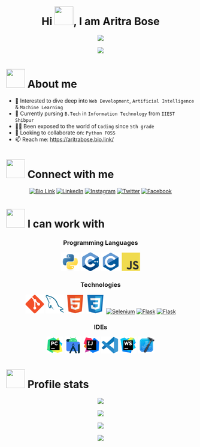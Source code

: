 <h1 align="center"> Hi <img src="https://c.tenor.com/nebZyl8oN7IAAAAi/wave-hello.gif" width="50" height="50">, I am Aritra Bose  </h1>
<p align="center">
  <a href="https://github.com/DenverCoder1/readme-typing-svg"><img src="https://readme-typing-svg.herokuapp.com?color=%2307F700&lines=Welcome+to+my+GitHub;Know+more+about+me+below+👇;Have+a+look+at+my+repositories...&center=true&width=500&height=50"></a>
</p>

<p align="center">
  <img src="https://komarev.com/ghpvc/?username=bose-aritra2003&color=blueviolet"/>
</p>

<h1 align="left"><img src="https://c.tenor.com/fmo7ehm6tn0AAAAi/man-tipping-hand-joypixels.gif" width="50" height="50"> About me  </h1>

- 👀 Interested to dive deep into `Web Development`, `Artificial Intelligence` & `Machine Learning`
- 🌱 Currently pursing `B.Tech` in `Information Technology` from `IIEST Shibpur`
- :technologist: Been exposed to the world of `Coding` since `5th grade`
- 💞️ Looking to collaborate on: `Python FOSS`
- 📫 Reach me: https://aritrabose.bio.link/

<h1 align="left"><img src="https://c.tenor.com/QHW_ZXV4LUUAAAAi/covid-social-media.gif" width="50" height="50"> Connect with me  </h1>
<p align="center">
  <a href="https://aritrabose.bio.link/"><img src="https://i.imgur.com/exot03O.png" width="6%" alt="Bio Link"/></a>
  <a href="https://www.linkedin.com/in/bose-aritra2003/"><img src="https://i.imgur.com/ocLF6w9.png" width="6%" alt="LinkedIn"/></a>
  <a href="https://www.instagram.com/bose_aritra2003/"><img src="https://i.imgur.com/kW8LrD3.png" width="6%" alt="Instagram"/></a>
  <a href="https://twitter.com/bose_aritra2003"><img src="https://i.imgur.com/qm4OwSV.gif" width="6%" alt="Twitter"/></a>
  <a href="https://www.facebook.com/aritrabose2003"><img src="https://i.imgur.com/KfgAoiN.png" width="6%" alt="Facebook"/></a>
</p>

<h1 align="left"><img src="https://c.tenor.com/KvRIHOyJN-sAAAAi/gears-spinning.gif" width="50" height="50"> I can work with  </h1>

<h3 align="center">Programming Languages</h3>
<p align="center">
  <a href="https://www.python.org/"><img src="https://raw.githubusercontent.com/devicons/devicon/1119b9f84c0290e0f0b38982099a2bd027a48bf1/icons/python/python-original.svg" width="50" height="50" alt="Python"/></a>
  <a href="https://isocpp.org/"><img src="https://raw.githubusercontent.com/devicons/devicon/1119b9f84c0290e0f0b38982099a2bd027a48bf1/icons/cplusplus/cplusplus-original.svg" width="50" height="50" alt="C++"/></a>
  <a href="https://en.cppreference.com/w/c/language"><img src="https://raw.githubusercontent.com/devicons/devicon/1119b9f84c0290e0f0b38982099a2bd027a48bf1/icons/c/c-original.svg" width="50" height="50" alt="C"/></a>
  <a href="https://developer.mozilla.org/en-US/docs/Web/JavaScript"><img src="https://raw.githubusercontent.com/devicons/devicon/1119b9f84c0290e0f0b38982099a2bd027a48bf1/icons/javascript/javascript-original.svg" width="50" height="50" alt="Javascript"/></a>
</p>

<h3 align="center">Technologies</h3>
<p align="center">
  <a href="https://git-scm.com"><img src="https://raw.githubusercontent.com/devicons/devicon/1119b9f84c0290e0f0b38982099a2bd027a48bf1/icons/git/git-original.svg" width="50" height="50" alt="Git"/></a>
  <a href="https://www.mysql.com/"><img src="https://raw.githubusercontent.com/devicons/devicon/1119b9f84c0290e0f0b38982099a2bd027a48bf1/icons/mysql/mysql-original.svg" width="50" height="50" alt="MySQL"/></a>
  <a href="https://developer.mozilla.org/en-US/docs/Glossary/HTML5"><img src="https://raw.githubusercontent.com/devicons/devicon/1119b9f84c0290e0f0b38982099a2bd027a48bf1/icons/html5/html5-original.svg" width="50" height="50" alt="HTML5"/></a>
  <a href="https://developer.mozilla.org/en-US/docs/Web/CSS"><img src="https://raw.githubusercontent.com/devicons/devicon/1119b9f84c0290e0f0b38982099a2bd027a48bf1/icons/css3/css3-original.svg" width="50" height="50" alt="CSS3"/></a>
  <a href="https://www.selenium.dev"><img src="https://avatars.githubusercontent.com/u/983927?s=200&v=4" width="50" height="50" alt="Selenium"/></a>
  <a href="https://flask.palletsprojects.com/en/2.2.x/"><img src="https://i.imgur.com/RoNHFk2.png" width="50" height="50" alt="Flask"/></a>
    <a href="https://jinja.palletsprojects.com/en/3.1.x/"><img src="https://jinja.palletsprojects.com/en/3.1.x/_images/jinja-logo.png" height="50" alt="Flask"/></a>
</p>

<h3 align="center">IDEs</h3>
<p align="center">
  <a href="https://www.jetbrains.com/pycharm/"><img src="https://raw.githubusercontent.com/devicons/devicon/1119b9f84c0290e0f0b38982099a2bd027a48bf1/icons/pycharm/pycharm-original.svg" width="45" height="45" alt="Pycharm"/></a>
  <a href="https://developer.android.com/studio"><img src="https://raw.githubusercontent.com/devicons/devicon/1119b9f84c0290e0f0b38982099a2bd027a48bf1/icons/androidstudio/androidstudio-original.svg" width="45" height="45" alt="Android Studio"/></a>
  <a href="https://www.jetbrains.com/clion/"><img src="https://raw.githubusercontent.com/devicons/devicon/1119b9f84c0290e0f0b38982099a2bd027a48bf1/icons/intellij/intellij-original.svg" width="45" height="45" alt="CLion"/></a>
   <a href="https://code.visualstudio.com"><img src="https://raw.githubusercontent.com/devicons/devicon/1119b9f84c0290e0f0b38982099a2bd027a48bf1/icons/vscode/vscode-original.svg" width="45" height="45" alt="VSCode"/></a>
  <a href="https://www.jetbrains.com/webstorm/"><img src="https://raw.githubusercontent.com/devicons/devicon/1119b9f84c0290e0f0b38982099a2bd027a48bf1/icons/webstorm/webstorm-original.svg" width="45" height="45" alt="Webstorm"/></a>
 <a href="https://developer.apple.com/xcode/"><img src="https://raw.githubusercontent.com/devicons/devicon/1119b9f84c0290e0f0b38982099a2bd027a48bf1/icons/xcode/xcode-original.svg" width="45" height="45" alt="XCode"/></a>
</p>

<h1 align="left"><img src="https://c.tenor.com/LSHKMiRdLggAAAAi/statistics-trending-up.gif" width="50" height="50"> Profile stats  </h1>

<p align="center">
  <img src="https://github-profile-trophy.vercel.app/?username=ryo-ma&theme=onedark&no-bg=true&column=4&margin-w=20&margin-h=20"/>
</p>

<p align="center">
  <img src="https://github-readme-stats.vercel.app/api?username=bose-aritra2003&show_icons=true&theme=dark"/>
</p>

<p align="center">
  <img src="http://github-readme-streak-stats.herokuapp.com?user=bose-aritra2003&theme=dark"/>
</p>

<p align="center">
  <img src="https://github-readme-stats.vercel.app/api/top-langs/?username=bose-aritra2003&layout=compact&theme=dark"/>
</p>
